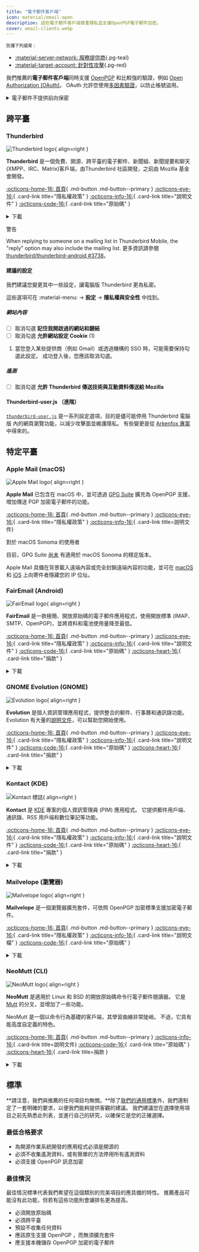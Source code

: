 ```yaml
---
title: "電子郵件客戶端"
icon: material/email-open
description: 這些電子郵件客戶端尊重隱私並支援OpenPGP電子郵件加密。
cover: email-clients.webp
---
```


<small>防護下列威脅：</small>

- [:material-server-network: 服務提供商](basics/common-threats.md#privacy-from-service-providers ""){.pg-teal}
- [:material-target-account: 針對性攻擊](basics/common-threats.md#attacks-against-specific-individuals ""){.pg-red}

我們推薦的**電子郵件客戶端**同時支援 [OpenPGP](encryption.md#openpgp) 和比較強的驗證，例如 [Open Authorization (OAuth)](https://en.wikipedia.org/wiki/OAuth)。 OAuth 允許您使用[多因素驗證](basics/multi-factor-authentication.md)，以防止帳號盜用。

<details class="warning" markdown>
<summary>電子郵件不提供前向保密</summary>

當使用端對端加密（ E2EE ）技術（如 OpenPGP ）時，電子郵件仍然會有一些未在電子郵件標頭中加密的[中繼數據](basics/email-security.md#email-metadata-overview)。

OpenPGP 也不支援[前向保密](https://en.wikipedia.org/wiki/Forward_secrecy)，這表示如果您或收件者的私鑰被盜，之前用它加密的所有訊息都會曝光：[我該如何保護我的私鑰呢？](basics/email-security.md)考慮使用提供前向保密功能的媒介：

[即時通訊軟體](real-time-communication.md ""){.md-button}

</details>

## 跨平臺

### Thunderbird

<div class="admonition recommendation" markdown>

![Thunderbird logo](assets/img/email-clients/thunderbird.svg){ align=right }

**Thunderbird** 是一個免費、開源、跨平臺的電子郵件、新聞組、新聞提要和聊天(XMPP、IRC、Matrix)客戶端，由Thunderbird 社區開發，之前由 Mozilla 基金會開發。

[:octicons-home-16: 首頁](https://thunderbird.net){ .md-button .md-button--primary }
[:octicons-eye-16:](https://mozilla.org/privacy/thunderbird){ .card-link title="隱私權政策" }
[:octicons-info-16:](https://support.mozilla.org/products/thunderbird){ .card-link title="說明文件" }
[:octicons-code-16:](https://hg.mozilla.org/comm-central){ .card-link title="原始碼" }

<details class="downloads" markdown>
<summary>下載</summary>

- [:simple-googleplay: Google Play](https://play.google.com/store/apps/details?id=net.thunderbird.android)
- [:simple-github: GitHub](https://github.com/thunderbird/thunderbird-android/releases)
- [:fontawesome-brands-windows: Windows](https://thunderbird.net)
- [:simple-apple: macOS](https://thunderbird.net)
- [:simple-linux: Linux](https://thunderbird.net)
- [:simple-flathub: Flathub](https://flathub.org/apps/details/org.mozilla.Thunderbird)

</details>

</div>

<div class="admonition warning" markdown>
<p class="admonition-title">警告</p>

When replying to someone on a mailing list in Thunderbird Mobile, the "reply" option may also include the mailing list. 更多資訊請參閱 [thunderbird/thunderbird-android #3738](https://github.com/thunderbird/thunderbird-android/issues/3738)。

</div>

#### 建議的設定

<div class="annotate" markdown>

我們建議您變更其中一些設定，讓電腦版 Thunderbird 更為私密。

這些選項可在 :material-menu: → **設定** → **隱私權與安全性** 中找到。

##### 網站內容

- [ ] 取消勾選 **記住我開啟過的網站和鏈結**
- [ ] 取消勾選 **允許網站設定  Cookie** (1)

</div>

1. 當您登入某些提供商（例如 Gmail）或透過機構的 SSO 時，可能需要保持勾選此設定。 成功登入後，您應該取消勾選。

##### 遙測

- [ ] 取消勾選 **允許 Thunderbird 傳送技術與互動資料傳送給 Mozilla**

#### Thunderbird-user.js （進階）

[`thunderbird-user.js`](https://github.com/HorlogeSkynet/thunderbird-user.js) 是一系列設定選項，目的是儘可能停用 Thunderbird 電腦版 內的網頁瀏覽功能，以減少攻擊面並維護隱私。 有些變更是從 [Arkenfox 專案](desktop-browsers.md#arkenfox-advanced) 中得來的。

## 特定平臺

### Apple Mail (macOS)

<div class="admonition recommendation" markdown>

![Apple Mail logo](assets/img/email-clients/applemail.png){ align=right }

**Apple Mail** 已包含在 macOS 中，並可透過 [GPG Suite](encryption.md#gpg-suite) 擴充為 OpenPGP 支援，增加傳送 PGP 加密電子郵件的功能。

[:octicons-home-16: 首頁](https://support.apple.com/guide/mail/welcome/mac){ .md-button .md-button--primary }
[:octicons-eye-16:](https://apple.com/legal/privacy/en-ww){ .card-link title="隱私權政策" }
[:octicons-info-16:](https://support.apple.com/mail){ .card-link title=說明文件}

</details>

</div>

<div class="admonition info" markdown>
<p class="admonition-title">對於 macOS Sonoma 的使用者</p>

目前，GPG Suite [尚未](https://gpgtools.com/sonoma) 有適用於 macOS Sonoma 的穩定版本。

</div>

Apple Mail 具備在背景載入遠端內容或完全封鎖遠端內容的功能，並可在 [macOS](https://support.apple.com/guide/mail/mlhl03be2866/mac) 和 [iOS](https://support.apple.com/guide/iphone/iphf084865c7/ios) 上向寄件者隱藏您的 IP 位址。

### FairEmail (Android)

<div class="admonition recommendation" markdown>

![FairEmail logo](assets/img/email-clients/fairemail.svg){ align=right }

**FairEmail** 是一款極簡、開放原始碼的電子郵件應用程式，使用開放標準 (IMAP、SMTP、OpenPGP)，並將資料和電池使用量降至最低。

[:octicons-home-16: 首頁](https://email.faircode.eu){ .md-button .md-button--primary }
[:octicons-eye-16:](https://github.com/M66B/FairEmail/blob/master/PRIVACY.md){ .card-link title="隱私權政策" }
[:octicons-info-16:](https://github.com/M66B/FairEmail/blob/master/FAQ.md){ .card-link title="說明文件" }
[:octicons-code-16:](https://github.com/M66B/FairEmail){ .card-link title="原始碼" }
[:octicons-heart-16:](https://email.faircode.eu/donate){ .card-link title="捐款" }

<details class="downloads" markdown>
<summary>下載</summary>

- [:simple-googleplay: Google Play](https://play.google.com/store/apps/details?id=eu.faircode.email)
- [:simple-github: GitHub](https://github.com/M66B/FairEmail/releases)

</details>

</div>

### GNOME Evolution (GNOME)

<div class="admonition recommendation" markdown>

![Evolution logo](assets/img/email-clients/evolution.svg){ align=right }

**Evolution** 是個人資訊管理應用程式，提供整合的郵件、行事曆和通訊錄功能。 Evolution 有大量的[說明文件](https://help.gnome.org/users/evolution/stable)，可以幫助您開始使用。

[:octicons-home-16: 首頁](https://wiki.gnome.org/Apps/Evolution){ .md-button .md-button--primary }
[:octicons-eye-16:](https://wiki.gnome.org/Apps/Evolution/PrivacyPolicy){ .card-link title="隱私權政策" }
[:octicons-info-16:](https://help.gnome.org/users/evolution/stable){ .card-link title="說明文件" }
[:octicons-code-16:](https://gitlab.gnome.org/GNOME/evolution){ .card-link title="原始碼" }
[:octicons-heart-16:](https://gnome.org/donate){ .card-link title="捐款" }

<details class="downloads" markdown>
<summary>下載</summary>

- [:simple-flathub: Flathub](https://flathub.org/apps/details/org.gnome.Evolution)

</details>

</div>

### Kontact (KDE)

<div class="admonition recommendation" markdown>

![Kontact 標誌](assets/img/email-clients/kontact.svg){ align=right }

**Kontact** 是 [KDE](https://kde.org) 專案的個人資訊管理員 (PIM) 應用程式。 它提供郵件用戶端、通訊錄、RSS 用戶端和數位筆記等功能。

[:octicons-home-16: 首頁](https://kontact.kde.org){ .md-button .md-button--primary }
[:octicons-eye-16:](https://kde.org/privacypolicy-apps){ .card-link title="隱私權政策" }
[:octicons-info-16:](https://kontact.kde.org/users){ .card-link title="說明文件" }
[:octicons-code-16:](https://invent.kde.org/pim/kmail){ .card-link title="原始碼" }
[:octicons-heart-16:](https://kde.org/community/donations){ .card-link title="捐款" }

<details class="downloads" markdown>
<summary>下載</summary>

- [:simple-linux: Linux](https://kontact.kde.org/download)
- [:simple-flathub: Flathub](https://flathub.org/apps/details/org.kde.kontact)

</details>

</div>

### Mailvelope (瀏覽器)

<div class="admonition recommendation" markdown>

![Mailvelope logo](assets/img/email-clients/mailvelope.svg){ align=right }

**Mailvelope** 是一個瀏覽器擴充套件，可依照 OpenPGP 加密標準支援加密電子郵件。

[:octicons-home-16: 首頁](https://mailvelope.com){ .md-button .md-button--primary }
[:octicons-eye-16:](https://mailvelope.com/privacy-policy){ .card-link title="隱私權政策" }
[:octicons-info-16:](https://mailvelope.com/faq){ .card-link title="說明文檔" }
[:octicons-code-16:](https://github.com/mailvelope/mailvelope){ .card-link title="原始碼" }

<details class="downloads" markdown>
<summary>下載</summary>

- [:simple-firefoxbrowser: Firefox](https://addons.mozilla.org/firefox/addon/mailvelope)
- [:simple-googlechrome: Chrome](https://chrome.google.com/webstore/detail/mailvelope/kajibbejlbohfaggdiogboambcijhkke)
- [:fontawesome-brands-edge: Edge](https://microsoftedge.microsoft.com/addons/detail/mailvelope/dgcbddhdhjppfdfjpciagmmibadmoapc)

</details>

</div>

### NeoMutt (CLI)

<div class="admonition recommendation" markdown>

![NeoMutt logo](assets/img/email-clients/mutt.svg){ align=right }

**NeoMutt** 是適用於 Linux 和 BSD 的開放原始碼命令行電子郵件閱讀器。 它是 [Mutt](https://zh.wikipedia.org/wiki/Mutt) 的分叉，並增加了一些功能。

NeoMutt 是一個以命令行為基礎的客戶端，其學習曲線非常陡峭。 不過，它具有能高度自定義的特色。

[:octicons-home-16: 首頁](https://neomutt.org){ .md-button .md-button--primary }
[:octicons-info-16:](https://neomutt.org/guide){ .card-link title=說明文件}
[:octicons-code-16:](https://github.com/neomutt/neomutt){ .card-link title="原始碼" }
[:octicons-heart-16:](https://paypal.com/paypalme/russon){ .card-link title=捐款 }

<details class="downloads" markdown>
<summary>下載</summary>

- [:simple-apple: macOS](https://neomutt.org/distro)
- [:simple-linux: Linux](https://neomutt.org/distro)

</details>

</div>

## 標準

**請注意，我們與推薦的任何項目均無關。**除了[我們的通用標準](about/criteria.md)外，我們還制定了一套明確的要求，以便我們能夠提供客觀的建議。 我們建議您在選擇使用項目之前先熟悉此列表，並進行自己的研究，以確保它是您的正確選擇。

### 最低合格要求

- 為開源作業系統開發的應用程式必須是開源的
- 必須不收集遙測資料，或有簡單的方法停用所有遙測資料
- 必須支援 OpenPGP 訊息加密

### 最佳情況

最佳情況標準代表我們希望在這個類別的完美項目的應具備的特性。 推薦產品可能沒有此功能，但若有這些功能則會讓排名更為提高。

- 必須開放原始碼
- 必須跨平臺
- 預設不收集任何資料
- 應該原生支援 OpenPGP ，而無須擴充套件
- 應支援本機儲存 OpenPGP 加密的電子郵件

